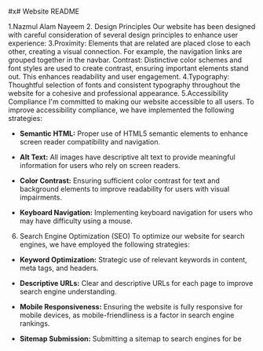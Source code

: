 #x# Website README


1.Nazmul Alam Nayeem
2. Design Principles
Our website has been designed with careful consideration of several design principles to enhance user experience:
3.Proximity:
Elements that are related are placed close to each other, creating a visual connection. For example, the navigation links are grouped together in the navbar.
Contrast:
Distinctive color schemes and font styles are used to create contrast, ensuring important elements stand out. This enhances readability and user engagement.
4.Typography:
Thoughtful selection of fonts and consistent typography throughout the website for a cohesive and professional appearance.
5.Accessibility Compliance
I'm committed to making our website accessible to all users. To improve accessibility compliance, we have implemented the following strategies:

- **Semantic HTML:** Proper use of HTML5 semantic elements to enhance screen reader compatibility and navigation.

- **Alt Text:** All images have descriptive alt text to provide meaningful information for users who rely on screen readers.

- **Color Contrast:** Ensuring sufficient color contrast for text and background elements to improve readability for users with visual impairments.

- **Keyboard Navigation:** Implementing keyboard navigation for users who may have difficulty using a mouse.

6. Search Engine Optimization (SEO)
To optimize our website for search engines, we have employed the following strategies:

- **Keyword Optimization:** Strategic use of relevant keywords in content, meta tags, and headers.

- **Descriptive URLs:** Clear and descriptive URLs for each page to improve search engine understanding.

- **Mobile Responsiveness:** Ensuring the website is fully responsive for mobile devices, as mobile-friendliness is a factor in search engine rankings.

- **Sitemap Submission:** Submitting a sitemap to search engines for be
